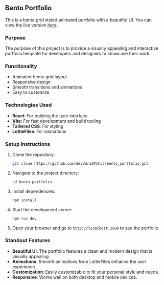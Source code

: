 ## Bento Portfolio

This is a bento grid styled animated portfolio with a beautiful UI. You can view the live version [here](https://varadverse.vercel.app/).

### Purpose

The purpose of this project is to provide a visually appealing and interactive portfolio template for developers and designers to showcase their work.

### Functionality

- Animated bento grid layout
- Responsive design
- Smooth transitions and animations
- Easy to customize

### Technologies Used

- **React**: For building the user interface
- **Vite**: For fast development and build tooling
- **Tailwind CSS**: For styling
- **LottieFiles**: For animations

### Setup Instructions

1. Clone the repository:
    ```sh
    git clone https://github.com/devVaradPatil/bento_portfolio.git
    ```
2. Navigate to the project directory:
    ```sh
    cd bento-portfolio
    ```
3. Install dependencies:
    ```sh
    npm install
    ```
4. Start the development server:
    ```sh
    npm run dev
    ```
5. Open your browser and go to `http://localhost:3000` to see the portfolio.

### Standout Features

- **Beautiful UI**: The portfolio features a clean and modern design that is visually appealing.
- **Animations**: Smooth animations from LottieFiles enhance the user experience.
- **Customization**: Easily customizable to fit your personal style and needs.
- **Responsive**: Works well on both desktop and mobile devices.
